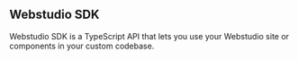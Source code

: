 ## Webstudio SDK

Webstudio SDK is a TypeScript API that lets you use your Webstudio site or components in your custom codebase.
